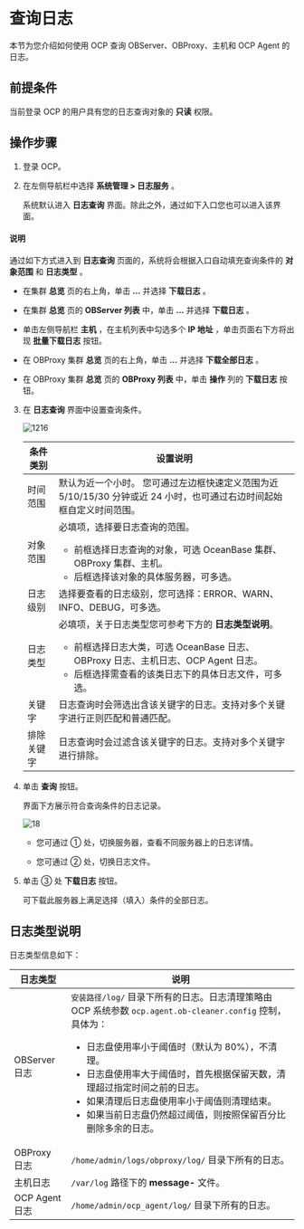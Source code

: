# 查询日志

本节为您介绍如何使用 OCP 查询 OBServer、OBProxy、主机和 OCP Agent 的日志。

## 前提条件

当前登录 OCP 的用户具有您的日志查询对象的 **只读** 权限。

## 操作步骤

1. 登录 OCP。

2. 在左侧导航栏中选择 **系统管理 \> 日志服务** 。

   系统默认进入 **日志查询** 界面。除此之外，通过如下入口您也可以进入该界面。

  <main id="notice" type='explain'>
    <h4>说明</h4>
    <p>通过如下方式进入到 <strong>日志查询</strong> 页面的，系统将会根据入口自动填充查询条件的 <strong>对象范围</strong> 和 <strong>日志类型</strong> 。</p>
  </main>

   * 在集群 **总览** 页的右上角，单击 **...** 并选择 **下载日志** 。

   * 在集群 **总览** 页的 **OBServer 列表** 中，单击 **...** 并选择 **下载日志** 。

   * 单击左侧导航栏 **主机** ，在主机列表中勾选多个 **IP 地址** ，单击页面右下方将出现 **批量下载日志** 按钮。

   * 在 OBProxy 集群 **总览** 页的右上角，单击 **...** 并选择 **下载全部日志** 。

   * 在 OBProxy 集群 **总览** 页的 **OBProxy 列表** 中，单击 **操作** 列的 **下载日志** 按钮。

3. 在 **日志查询** 界面中设置查询条件。

   ![1216](https://obbusiness-private.oss-cn-shanghai.aliyuncs.com/doc/img/ocp/%E6%9F%A5%E8%AF%A2%E6%97%A5%E5%BF%97.png)

   | 条件类别  |设置说明 |
   |-------|-------|
   | 时间范围  | 默认为近一个小时。 您可通过左边框快速定义范围为近 5/10/15/30 分钟或近 24 小时，也可通过右边时间起始框自定义时间范围。 |
   | 对象范围  | 必填项，选择要日志查询的范围。 <ul><li> 前框选择日志查询的对象，可选 OceanBase 集群、OBProxy 集群、主机。 </li>  <li> 后框选择该对象的具体服务器，可多选。</li></ul> |
   | 日志级别  | 选择要查看的日志级别，您可选择：ERROR、WARN、INFO、DEBUG，可多选。 |
   | 日志类型  | 必填项，关于日志类型您可参考下方的 **日志类型说明**。  <ul><li>  前框选择日志大类，可选 OceanBase 日志、OBProxy 日志、主机日志、OCP Agent 日志。 </li>  <li>  后框选择需查看的该类日志下的具体日志文件，可多选。 </li>   </ul>   |
   | 关键字   | 日志查询时会筛选出含该关键字的日志。支持对多个关键字进行正则匹配和普通匹配。 |
   | 排除关键字 | 日志查询时会过滤含该关键字的日志。支持对多个关键字进行排除。  |

4. 单击 **查询** 按钮。

   界面下方展示符合查询条件的日志记录。

   ![18](https://obbusiness-private.oss-cn-shanghai.aliyuncs.com/doc/img/ocp/%E6%97%A5%E5%BF%97%E7%BB%93%E6%9E%9C.png)

   * 您可通过 ① 处，切换服务器，查看不同服务器上的日志详情。

   * 您可通过 ② 处，切换日志文件。

5. 单击 ③ 处 **下载日志** 按钮。

   可下载此服务器上满足选择（填入）条件的全部日志。

## 日志类型说明

日志类型信息如下：

|     日志类型  |  说明  |
|---------|-----|
| OBServer 日志  | `安装路径/log/` 目录下所有的日志。日志清理策略由 OCP 系统参数 `ocp.agent.ob-cleaner.config` 控制，具体为：<ul><li> 日志盘使用率小于阈值时（默认为 80%），不清理。   </li><li> 日志盘使用率大于阈值时，首先根据保留天数，清理超过指定时间之前的日志。 </li><li> 如果清理后日志盘使用率小于阈值则清理结束。   </li><li> 如果当前日志盘仍然超过阈值，则按照保留百分比删除多余的日志。  </li></ul>    |
| OBProxy 日志   | `/home/admin/logs/obproxy/log/` 目录下所有的日志。  |
| 主机日志         | `/var/log` 路径下的 **message-** 文件。  |
| OCP Agent 日志 | `/home/admin/ocp_agent/log/` 目录下所有的日志。|
